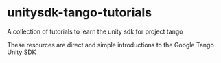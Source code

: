 # unitysdk-tango-tutorials
A collection of tutorials to learn the unity sdk for project tango

These resources are direct and simple introductions to the Google Tango Unity SDK

